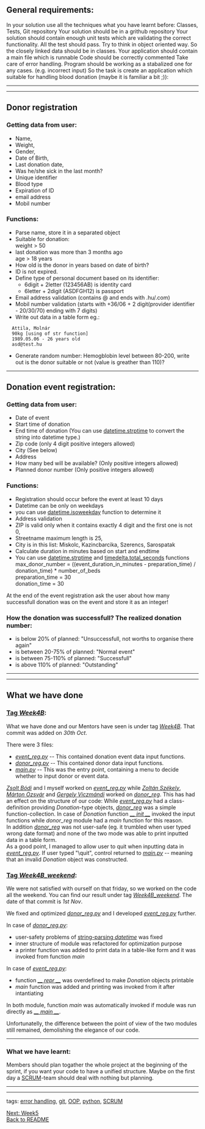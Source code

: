 ## General requirements:

In your solution use all the techniques what you have learnt before: Classes, Tests, Git repository
Your solution should be in a grithub repository
Your solution should contain enough unit tests which are validating the correct functionality. All the test should pass.
Try to think in object oriented way. So the closely linked data should be in classes.
Your application should contain a main file which is runnable
Code should be correctly commented
Take care of error handling. Program should be working as a stabalized one for any cases. (e.g. incorrect input)
So the task is create an application which suitable for handling blood donation (maybe it is familiar a bit ;)):

----------------------------------------------------------------------
----------------------------------------------------------------------

## Donor registration

### Getting data from user:

* Name,
* Weight,
* Gender,
* Date of Birth,
* Last donation date,
* Was he/she sick in the last month?
* Unique identifier
* Blood type
* Expiration of ID
* email address
* Mobil number

### Functions:

* Parse name, store it in a separated object
* Suitable for donation:  
  weight > 50
* last donation was more than 3 months ago  
  age > 18 years
* How old is the donor in years based on date of birth?
* ID is not expired.
* Define type of personal document based on its identifier:
  * 6digit + 2letter (123456AB) is identity card
  * 6letter + 2digit (ASDFGH12) is passport
* Email address validation (contains @ and ends with .hu/.com)
* Mobil number validation (starts with +36/06 + 2 digit(provider identifier - 20/30/70) ending with 7 digits)
* Write out data in a table form eg.:
```
  Attila, Molnár
  90kg [using of str function]
  1989.05.06 - 26 years old
  asd@test.hu
```
* Generate random number: Hemogblobin level between 80-200, write out is the donor suitable or not (value is greather than 110)?

----------------------------------------

## Donation event registration:

### Getting data from user:

* Date of event
* Start time of donation
* End time of donation
  (You can use [datetime.strptime](https://docs.python.org/3.4/library/datetime.html#strftime-and-strptime-behavior) to convert the string into datetime type.)
* Zip code (only 4 digit positive integers allowed)
* City (See below)
* Address
* How many bed will be available? (Only positive integers allowed)
* Planned donor number (Only positive integers allowed)

### Functions:

* Registration should occur before the event at least 10 days
* Datetime can be only on weekdays
* you can use [datetime.isoweekday](https://docs.python.org/3.4/library/datetime.html#datetime.date.isoweekday) function to determine it
* Address validation
* ZIP is valid only when it contains exactly 4 digit and the first one is not 0,
* Streetname maximum length is 25,
* City is in this list: Miskolc, Kazincbarcika, Szerencs, Sarospatak
* Calculate duration in minutes based on start and endtime
* You can use [datetime.strptime](https://docs.python.org/3.4/library/datetime.html#strftime-and-strptime-behavior) and [timedelta.total_seconds](https://docs.python.org/3.4/library/datetime.html#datetime.timedelta.total_seconds) functions  
  max_donor_number = ((event_duration_in_minutes - preparation_time) / donation_time) * number_of_beds  
  preparation_time = 30  
  donation_time = 30

At the end of the event registration ask the user about how many successfull donation was on the event and store it as an integer!

### How the donation was successfull? The realized donation number:

* is below 20% of planned: "Unsuccessfull, not worths to organise there again"
* is between 20-75% of planned: "Normal event"
* is between 75-110% of planned: "Successfull"
* is above 110% of planned: "Outstanding"

--------------------------------------------------------
--------------------------------------------------------

## What we have done

### [Tag *Week4B*](https://github.com/KoicsD/CharliesAngels/tree/Week4B):

What we have done and our Mentors have seen is under tag [*Week4B*](https://github.com/KoicsD/CharliesAngels/tree/Week4B). That commit was added on *30th Oct*.

There were 3 files:
* [*event_reg.py*](https://github.com/KoicsD/CharliesAngels/blob/Week4B/event_reg.py) -- This contained donation event data input functions.
* [*donor_reg.py*](https://github.com/KoicsD/CharliesAngels/blob/Week4B/donor_reg.py) -- This contained donor data input functions.
* [*main.py*](https://github.com/KoicsD/CharliesAngels/blob/Week4B/main.py) -- This was the entry point, containing a menu to decide whether to input donor or event data.

[*Zsolt Bódi*](https://github.com/bodizsolt1992) and I myself worked on [*event_reg.py*](https://github.com/KoicsD/CharliesAngels/blob/Week4B/event_reg.py) while [*Zoltán Székely*](https://github.com/Szezol), [*Márton Ozsvár*](https://github.com/ozsvarmartoncc) and [*Gergely Viczmándi*]() worked on [*donor_reg*](https://github.com/KoicsD/CharliesAngels/blob/Week4B/donor_reg.py).
This has had an effect on the structure of our code:
While [*event_reg.py*](https://github.com/KoicsD/CharliesAngels/blob/Week4B/event_reg.py) had a class-definition providing *Donation*-type objects, [*donor_reg*](https://github.com/KoicsD/CharliesAngels/blob/Week4B/donor_reg.py) was a simple function-collection. In case of *Donation* function [*__ init __*](https://docs.python.org/3/reference/datamodel.html?highlight=__init__#object.__init__) invoked the input functions while *donor_reg* module had a *main* function for this reason.  
In addition [*donor_reg*](https://github.com/KoicsD/CharliesAngels/blob/Week4B/donor_reg.py) was not user-safe (eg. it trumbled when user typed wrong date format) and none of the two mode was able to print inputted data in a table form.  
As a good point, I managed to allow user to quit when inputting data in [*event_reg.py*](https://github.com/KoicsD/CharliesAngels/blob/Week4B/event_reg.py). If user typed "\quit", control returned to [*main.py*](https://github.com/KoicsD/CharliesAngels/blob/Week4B/main.py) -- meaning that an invalid *Donation* object was constructed.

### [Tag *Week4B_weekend*](https://github.com/KoicsD/CharliesAngels/tree/Week4B_weekend):

We were not satisfied with ourself on that friday, so we worked on the code all the weekend. You can find our result under tag [*Week4B_weekend*](https://github.com/KoicsD/CharliesAngels/tree/Week4B_weekend). The date of that commit is *1st Nov*.

We fixed and optimized [*donor_reg.py*](https://github.com/KoicsD/CharliesAngels/blob/Week4B/donor_reg.py) and I developed [*event_reg.py*](https://github.com/KoicsD/CharliesAngels/blob/Week4B/event_reg.py) further.

In case of [*donor_reg.py*](https://github.com/KoicsD/CharliesAngels/blob/Week4B/donor_reg.py):
* user-safety problems of [string-parsing *datetime*](https://docs.python.org/3/library/datetime.html?highlight=datetime.strptime#datetime.datetime.strptime) was fixed
* inner structure of module was refactored for optimization purpose
* a printer function was added to print data in a table-like form and it was invoked from function *main*

In case of [*event_reg.py*](https://github.com/KoicsD/CharliesAngels/blob/Week4B/event_reg.py):
* function [*__ repr __*](https://docs.python.org/3/reference/datamodel.html?highlight=__repr__#object.__repr__) was overdefined to make *Donation* objects printable
* *main* function was added and printing was invoked from it after intantiating

In both module, function *main* was automatically invoked if module was run directly as [*__ main __*](https://docs.python.org/3/library/__main__.html?highlight=__main__#module-__main__).

Unfortunatelly, the difference between the point of view of the two modules still remained, demolishing the elegance of our code.

-----------------------

### What we have learnt:
Members should plan togather the whole project at the beginning of the sprint, if you want your code to have a unified structure.
Maybe on the first day a [SCRUM](https://en.wikipedia.org/wiki/Scrum_(software_development))-team should deal with nothing but planning.

--------------------------------------------------------
--------------------------------------------------------

tags:
[error handling](https://docs.python.org/3/tutorial/errors.html?highlight=error%20handling),
[git](https://git-scm.com),
[OOP](https://en.wikipedia.org/wiki/Object-oriented_programming),
[python](https://www.python.org),
[SCRUM](https://en.wikipedia.org/wiki/Scrum_(software_development))

[Next: Week5](OrdersWeek5.md)  
[Back to README](../README.md)
